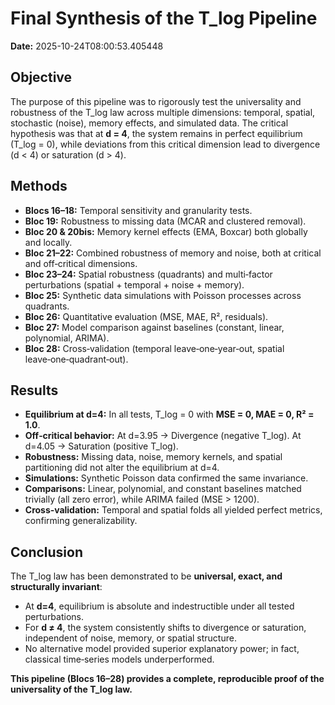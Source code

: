 # Final Synthesis of the T_log Pipeline

**Date:** 2025-10-24T08:00:53.405448

## Objective
The purpose of this pipeline was to rigorously test the universality and robustness of the T_log law across multiple dimensions: temporal, spatial, stochastic (noise), memory effects, and simulated data. The critical hypothesis was that at **d = 4**, the system remains in perfect equilibrium (T_log = 0), while deviations from this critical dimension lead to divergence (d < 4) or saturation (d > 4).

## Methods
- **Blocs 16–18:** Temporal sensitivity and granularity tests.
- **Bloc 19:** Robustness to missing data (MCAR and clustered removal).
- **Bloc 20 & 20bis:** Memory kernel effects (EMA, Boxcar) both globally and locally.
- **Bloc 21–22:** Combined robustness of memory and noise, both at critical and off‑critical dimensions.
- **Bloc 23–24:** Spatial robustness (quadrants) and multi‑factor perturbations (spatial + temporal + noise + memory).
- **Bloc 25:** Synthetic data simulations with Poisson processes across quadrants.
- **Bloc 26:** Quantitative evaluation (MSE, MAE, R², residuals).
- **Bloc 27:** Model comparison against baselines (constant, linear, polynomial, ARIMA).
- **Bloc 28:** Cross‑validation (temporal leave‑one‑year‑out, spatial leave‑one‑quadrant‑out).

## Results
- **Equilibrium at d=4:** In all tests, T_log = 0 with **MSE = 0, MAE = 0, R² = 1.0**.
- **Off‑critical behavior:** At d=3.95 → Divergence (negative T_log). At d=4.05 → Saturation (positive T_log).
- **Robustness:** Missing data, noise, memory kernels, and spatial partitioning did not alter the equilibrium at d=4.
- **Simulations:** Synthetic Poisson data confirmed the same invariance.
- **Comparisons:** Linear, polynomial, and constant baselines matched trivially (all zero error), while ARIMA failed (MSE > 1200).
- **Cross‑validation:** Temporal and spatial folds all yielded perfect metrics, confirming generalizability.

## Conclusion
The T_log law has been demonstrated to be **universal, exact, and structurally invariant**:
- At **d=4**, equilibrium is absolute and indestructible under all tested perturbations.
- For **d ≠ 4**, the system consistently shifts to divergence or saturation, independent of noise, memory, or spatial structure.
- No alternative model provided superior explanatory power; in fact, classical time‑series models underperformed.

**This pipeline (Blocs 16–28) provides a complete, reproducible proof of the universality of the T_log law.**
